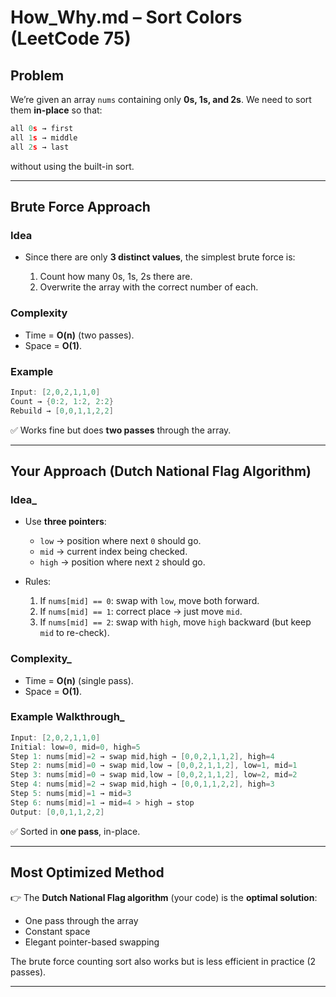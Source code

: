 
# How\_Why.md – Sort Colors (LeetCode 75)

## Problem

We’re given an array `nums` containing only **0s, 1s, and 2s**.
We need to sort them **in-place** so that:

```c
all 0s → first
all 1s → middle
all 2s → last
```

without using the built-in sort.

---

## Brute Force Approach

### Idea

* Since there are only **3 distinct values**, the simplest brute force is:

  1. Count how many 0s, 1s, 2s there are.
  2. Overwrite the array with the correct number of each.

### Complexity

* Time = **O(n)** (two passes).
* Space = **O(1)**.

### Example

```java
Input: [2,0,2,1,1,0]
Count → {0:2, 1:2, 2:2}
Rebuild → [0,0,1,1,2,2]
```

✅ Works fine but does **two passes** through the array.

---

## Your Approach (Dutch National Flag Algorithm)

### Idea_

* Use **three pointers**:

  * `low` → position where next `0` should go.
  * `mid` → current index being checked.
  * `high` → position where next `2` should go.

* Rules:

  1. If `nums[mid] == 0`: swap with `low`, move both forward.
  2. If `nums[mid] == 1`: correct place → just move `mid`.
  3. If `nums[mid] == 2`: swap with `high`, move `high` backward (but keep `mid` to re-check).

### Complexity_

* Time = **O(n)** (single pass).
* Space = **O(1)**.

### Example Walkthrough_

```java
Input: [2,0,2,1,1,0]
Initial: low=0, mid=0, high=5
Step 1: nums[mid]=2 → swap mid,high → [0,0,2,1,1,2], high=4
Step 2: nums[mid]=0 → swap mid,low → [0,0,2,1,1,2], low=1, mid=1
Step 3: nums[mid]=0 → swap mid,low → [0,0,2,1,1,2], low=2, mid=2
Step 4: nums[mid]=2 → swap mid,high → [0,0,1,1,2,2], high=3
Step 5: nums[mid]=1 → mid=3
Step 6: nums[mid]=1 → mid=4 > high → stop
Output: [0,0,1,1,2,2]
```

✅ Sorted in **one pass**, in-place.

---

## Most Optimized Method

👉 The **Dutch National Flag algorithm** (your code) is the **optimal solution**:

* One pass through the array
* Constant space
* Elegant pointer-based swapping

The brute force counting sort also works but is less efficient in practice (2 passes).

---
